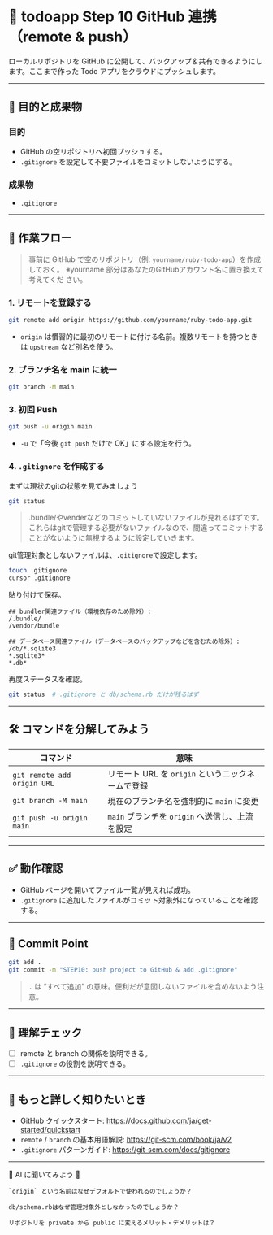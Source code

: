 # 🚀 todoapp Step 10 GitHub 連携（remote & push）

ローカルリポジトリを GitHub に公開して、バックアップ＆共有できるようにします。ここまで作った Todo アプリをクラウドにプッシュします。

---

## 🎯 目的と成果物

### 目的
- GitHub の空リポジトリへ初回プッシュする。
- `.gitignore` を設定して不要ファイルをコミットしないようにする。

### 成果物
- `.gitignore`

---

## 🚀 作業フロー

> 事前に GitHub で空のリポジトリ（例: `yourname/ruby-todo-app`）を作成しておく。
※yourname 部分はあなたのGitHubアカウント名に置き換えて考えてくだ
さい。

### 1. リモートを登録する
```bash
git remote add origin https://github.com/yourname/ruby-todo-app.git
```
- `origin` は慣習的に最初のリモートに付ける名前。複数リモートを持つときは `upstream` など別名を使う。

### 2. ブランチ名を main に統一
```bash
git branch -M main
```

### 3. 初回 Push
```bash
git push -u origin main
```
- `-u` で「今後 `git push` だけで OK」にする設定を行う。

### 4. `.gitignore` を作成する

まずは現状のgitの状態を見てみましょう
```bash
git status
```
> .bundle/やvenderなどのコミットしていないファイルが見れるはずです。これらはgitで管理する必要がないファイルなので、間違ってコミットすることがないように無視するように設定していきます。

git管理対象としないファイルは、`.gitignore`で設定します。

```bash
touch .gitignore
cursor .gitignore
```
貼り付けて保存。
```.gitignore
## bundler関連ファイル（環境依存のため除外）:
/.bundle/
/vendor/bundle

## データベース関連ファイル（データベースのバックアップなどを含むため除外）:
/db/*.sqlite3
*.sqlite3*
*.db*
```
再度ステータスを確認。
```bash
git status  # .gitignore と db/schema.rb だけが残るはず
```

---

## 🛠️ コマンドを分解してみよう
| コマンド | 意味 |
|----------|------|
| `git remote add origin URL` | リモート URL を `origin` というニックネームで登録 |
| `git branch -M main` | 現在のブランチ名を強制的に `main` に変更 |
| `git push -u origin main` | `main` ブランチを `origin` へ送信し、上流を設定 |

---

## ✅ 動作確認
- GitHub ページを開いてファイル一覧が見えれば成功。
- `.gitignore` に追加したファイルがコミット対象外になっていることを確認する。

---

## 🚩 Commit Point
```bash
git add .
git commit -m "STEP10: push project to GitHub & add .gitignore"
```
> `.` は “すべて追加” の意味。便利だが意図しないファイルを含めないよう注意。

---

## 📝 理解チェック
- [ ] remote と branch の関係を説明できる。
- [ ] `.gitignore` の役割を説明できる。

---

## 🔗 もっと詳しく知りたいとき
- GitHub クイックスタート: https://docs.github.com/ja/get-started/quickstart
- `remote` / `branch` の基本用語解説: https://git-scm.com/book/ja/v2
- `.gitignore` パターンガイド: https://git-scm.com/docs/gitignore

---

🤔 AI に聞いてみよう 🤖
```
`origin` という名前はなぜデフォルトで使われるのでしょうか？

db/schema.rbはなぜ管理対象外としなかったのでしょうか？

リポジトリを private から public に変えるメリット・デメリットは？
``` 